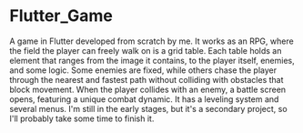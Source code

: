 # Flutter_Game

A game in Flutter developed from scratch by me. It works as an RPG, where the field the player can freely walk on is a grid table. Each table holds an element that ranges from the image it contains, to the player itself, enemies, and some logic. Some enemies are fixed, while others chase the player through the nearest and fastest path without colliding with obstacles that block movement. When the player collides with an enemy, a battle screen opens, featuring a unique combat dynamic. It has a leveling system and several menus. I'm still in the early stages, but it's a secondary project, so I'll probably take some time to finish it.
